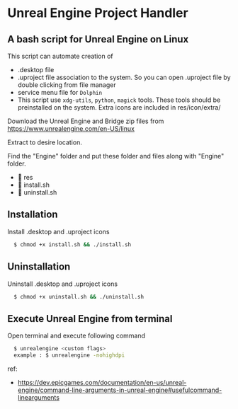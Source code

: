 # Unreal Engine Project Handler

## A bash script for Unreal Engine on Linux

This script can automate creation of
- .desktop file
- .uproject file association to the system. So you can open .uproject file by double clicking from file manager
- service menu file for `Dolphin`
-  This script use `xdg-utils`, `python`, `magick` tools. These tools should be preinstalled on the system. Extra icons are included in res/icon/extra/

Download the Unreal Engine and Bridge zip files from \
https://www.unrealengine.com/en-US/linux

Extract to desire location.

Find the "Engine" folder and put these folder and files along with "Engine" folder.

- 📂 res
- 📄 install.sh
- 📄 uninstall.sh


## Installation

Install .desktop and .uproject icons

```bash
  $ chmod +x install.sh && ./install.sh
```

## Uninstallation

Uninstall .desktop and .uproject icons

```bash
  $ chmod +x uninstall.sh && ./uninstall.sh
```

## Execute Unreal Engine from terminal

Open terminal and execute following command

```bash
  $ unrealengine <custom flags>
  example : $ unrealengine -nohighdpi
```
ref:
- https://dev.epicgames.com/documentation/en-us/unreal-engine/command-line-arguments-in-unreal-engine#usefulcommand-linearguments
